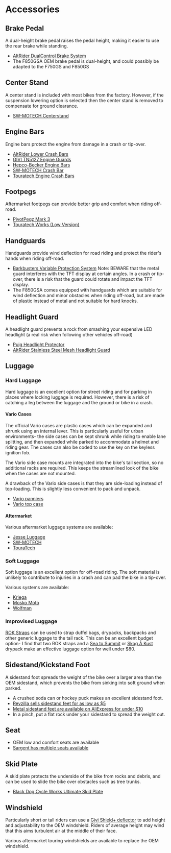# Accessories

## Brake Pedal

A dual-height brake pedal raises the pedal height, making it easier to use the
rear brake while standing.

- [AltRider DualControl Brake System](https://www.altrider.com/altrider-dualcontrol-brake-system-for-the-bmw-f-850-750-gs/pid/2733)
- The F850GSA OEM brake pedal is dual-height, and could possibly be adapted to
the F750GS and F850GS

## Center Stand

A center stand is included with most bikes from the factory. However, if the
suspension lowering option is selected then the center stand is removed to
compensate for ground clearance.

- [SW-MOTECH Centerstand](https://sw-motech.com/en/products/safety/stands/centerstand/4052572056677.htm)

## Engine Bars

Engine bars protect the engine from damage in a crash or tip-over.

- [AltRider Lower Crash Bars](https://www.altrider.com/altrider-lower-crash-bars-for-the-bmw-f-850-750-gs/pid/2728/cid/3)
- [GIVI TN5127 Engine Guards](http://giviusa.com/my-motorcycle/bmw/f850gs-19/tn5127-engine-guards-detail)
- [Hepco-Becker Engine Bars](https://blackdogcw.com/hepco-becker-engine-bars-bmw-f750-850gs-2019/)
- [SW-MOTECH Crash Bar](https://sw-motech.com/en/products/protection/crash+bar/4052572053867.htm)
- [Touratech Engine Crash Bars](https://touratech-usa.com/store/Engine-Crash-Bars-BMW-F850GS-F750GS)

## Footpegs

Aftermarket footpegs can provide better grip and comfort when riding off-road.

- [PivotPegz Mark 3](https://pivotpegz.com/collections/bmw/products/bmw-2017-2018-f750gs-f850gs)
- [Touratech Works (Low Version)](https://touratech-usa.com/Store/Touratech-Works-Footpegs-Low-Version-Most-BMW-GS-Models)

## Handguards

Handguards provide wind deflection for road riding and protect the rider's
hands when riding off-road.

- [Barkbusters Variable Protection
  System](https://barkbusters.net/products/vps/) Note: BEWARE that the metal
guard interferes with the TFT display at certain angles. In a crash or
tip-over, there is a risk that the guard could rotate and impact the TFT
display.
- The F850GSA comes equipped with handguards which are suitable for wind
  deflection and minor obstacles when riding off-road, but are made of plastic
instead of metal and not suitable for hard knocks.

## Headlight Guard

A headlight guard prevents a rock from smashing your expensive LED headlight (a
real risk when following other vehicles off-road)

- [Puig Headlight Protector](https://puig.tv/en/tuning-motos/headlight-protector/headlight-protector?bike=23755)
- [AltRider Stainless Steel Mesh Headlight Guard](https://www.altrider.com/altrider-stainless-steel-mesh-headlight-guard-for-the-bmw-f-850-750-gs/pid/2747/cid/2)

## Luggage

### Hard Luggage

Hard luggage is an excellent option for street riding and for parking in places
where locking luggage is required. However, there is a risk of catching a leg
between the luggage and the ground or bike in a crash.

#### Vario Cases

The official Vario cases are plastic cases which can be expanded and shrunk
using an internal lever. This is particularly useful for urban environments-
the side cases can be kept shrunk while riding to enable lane splitting, and
then expanded while parked to accommodate a helmet and riding gear. The cases
can also be coded to use the key on the keyless ignition fob.

The Vario side case mounts are integrated into the bike's tail section, so no
additional racks are required. This keeps the streamlined look of the bike when
the cases are not mounted.

A drawback of the Vario side cases is that they are side-loading instead of
top-loading. This is slightly less convenient to pack and unpack.

- [Vario panniers](https://www.bmw-motorrad-bohling.com/bmw-variosuitcase-set-black-f750gs-2017-2019-f850gs-2017-2019-keyless-ride.html)
- [Vario top case](https://www.bmw-motorrad-bohling.com/bmw-variotopcase-set-f750gs-2017-2019-f850gs-2017-2019-keyless-ride.html)

#### Aftermarket

Various aftermarket luggage systems are available:

- [Jesse Luggage](https://www.jesseluggage.com/product-category/bmw/bmw-f750gs-f850gs/)
- [SW-MOTECH](https://sw-motech.com/en/products/luggage/side+cases/)
- [TouraTech](https://touratech-usa.com/Motorcycle-Panniers-and-Luggage?a=907)

### Soft Luggage

Soft luggage is an excellent option for off-road riding. The soft material is
unlikely to contribute to injuries in a crash and can pad the bike in a
tip-over.

Various systems are available:

- [Kriega](https://kriega.us/usdrypacks)
- [Mosko Moto](https://moskomoto.com/collections/motorcycle-luggage)
- [Wolfman](https://wolfmanluggage.com/)

### Improvised Luggage

[ROK Straps](http://rokstrapamerica.com/) can be used to strap duffel bags,
drypacks, backpacks and other generic luggage to the tail rack. This can be an
excellent budget option- I find that two ROK straps and a [Sea to
Summit](https://seatosummitusa.com/) or [Skog Å
Kust](https://www.skogakust.com/) drypack make an effective luggage option for
well under $80.

## Sidestand/Kickstand Foot

A sidestand foot spreads the weight of the bike over a larger area than the OEM
sidestand, which prevents the bike from sinking into soft ground when parked.

- A crushed soda can or hockey puck makes an excellent sidestand foot.
- [Revzilla sells sidestand feet for as low as $5](https://www.revzilla.com/motorcycle-side-stand-feet)
- [Metal sidestand feet are available on AliExpress for under $10](https://www.aliexpress.com/item/32999761042.html?spm=a2g0o.productlist.0.0.23571245zq4B9v&algo_pvid=53c47799-9548-407d-a04c-0c62b564276c&algo_expid=53c47799-9548-407d-a04c-0c62b564276c-0&btsid=9f609285-a54c-4144-8e96-ee70966496e3&ws_ab_test=searchweb0_0,searchweb201602_4,searchweb201603_52)
- In a pinch, put a flat rock under your sidestand to spread the weight out.

## Seat

- OEM low and comfort seats are available
- [Sargent has multiple seats available](https://www.sargentcycle.com/Seats-Accessories/Sargent-Seats-BMW-F750-850GS/)

## Skid Plate

A skid plate protects the underside of the bike from rocks and debris, and can
be used to slide the bike over obstacles such as tree trunks.

- [Black Dog Cycle Works Ultimate Skid Plate](https://blackdogcw.com/bdcw-ultimate-skid-plate-bmw-f850gsa-f850gs-f750gs/)

## Windshield

Particularly short or tall riders can use a [Givi Shield+
deflector](http://giviusa.com/givi-products/accessories/s180t-universal-deflector-clear-detail)
to add height and adjustability to the OEM windshield. Riders of average height
may wind that this aims turbulent air at the middle of their face.

Various aftermarket touring windshields are available to replace the OEM
windshield.
